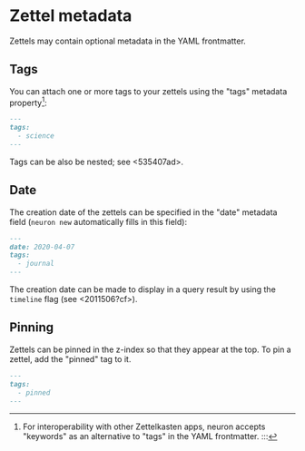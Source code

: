 # Zettel metadata

Zettels may contain optional metadata in the YAML frontmatter.

## Tags

You can attach one or more tags to your zettels using the "tags" metadata property[^kw]:

```markdown
---
tags:
  - science
---
```

Tags can be also be nested; see <535407ad>. 

[^kw]: For interoperability with other Zettelkasten apps, neuron accepts "keywords" as an alternative to "tags" in the YAML frontmatter.
:::

## Date

The creation date of the zettels can be specified in the "date" metadata field (`neuron new` automatically fills in this field):

```markdown
---
date: 2020-04-07
tags:
  - journal
---
```

The creation date can be made to display in a query result by using the `timeline` flag (see <2011506?cf>).

## Pinning

Zettels can be pinned in the z-index so that they appear at the top. To pin a zettel, add the "pinned" tag to it.

```markdown
---
tags:
  - pinned 
---
```
